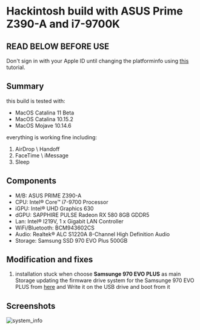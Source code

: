 # Hackintosh build with ASUS Prime Z390-A and i7-9700K

## READ BELOW BEFORE USE
Don't sign in with your Apple ID until changing the platforminfo using [this](https://dortania.github.io/OpenCore-Install-Guide/config.plist/coffee-lake.html#platforminfo) tutorial.

## Summary
this build is tested with:
- MacOS Catalina 11 Beta
- MacOS Catalina 10.15.2
- MacOS Mojave 10.14.6

everything is working fine including:
1. AirDrop \\ Handoff
2. FaceTime \\ iMessage
3. Sleep

## Components
- M/B: ASUS PRIME Z390-A
- CPU: Intel® Core™ i7-9700 Processor
- iGPU: Intel® UHD Graphics 630
- dGPU: SAPPHIRE PULSE Radeon RX 580 8GB GDDR5
- Lan: Intel® I219V, 1 x Gigabit LAN Controller
- WiFi/Bluetooth: BCM943602CS
- Audio: Realtek® ALC S1220A 8-Channel High Definition Audio
- Storage: Samsung SSD 970 EVO Plus 500GB


## Modification and fixes

1. installation stuck when choose **Samsunge 970 EVO PLUS** as main Storage
updating the firmware drive system for the Samsunge 970 EVO PLUS from  [here](https://www.samsung.com/semiconductor/minisite/ssd/download/tools/) and Write it on the USB drive and boot from it




## Screenshots
![system_info](https://github.com/m4ary/hackintosh-Big-Sur-Asus-Prime-Z390A_i7-9700K_RX580/blob/main/screenshot.jpg?raw=true)

